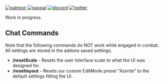 [![patreon](https://www.goldpawsstuff.com/shared/img/common/pa-button.png)](https://www.patreon.com/goldpawsstuff)
[![paypal](https://www.goldpawsstuff.com/shared/img/common/pp-button.png)](https://www.paypal.me/goldpawsstuff)
[![discord](https://www.goldpawsstuff.com/shared/img/common/dd-button.png)](https://discord.gg/MUSfWXd)
[![twitter](https://www.goldpawsstuff.com/shared/img/common/tw-button.png)](https://twitter.com/GoldpawsStuff)

Work in progress.

## Chat Commands
Note that the following commands do NOT work while engaged in combat. All settings are stored in the addons saved settings.

- **/resetScale** - Resets the user interface scale to what the UI was designed for.
- **/resetlayout** - Resets our custom EditMode preset "Azerite" to the default settings fitting the UI.
